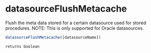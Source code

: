 # datasourceFlushMetacache

Flush the meta data stored for a certain datasource used for stored procedures.
 NOTE: This is only supported for Oracle datasources.

```javascript
datasourceFlushMetacache([datasourceName])
```

```javascript
returns boolean
```
